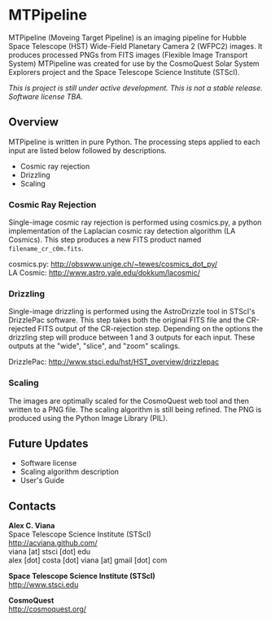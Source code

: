MTPipeline
==========

MTPipeline (Moveing Target Pipeline) is an imaging pipeline for Hubble Space Telescope (HST) Wide-Field Planetary Camera 2 (WFPC2) images. It produces processed PNGs from FITS images (Flexible Image Transport System) MTPipeline  was created for use by the CosmoQuest Solar System Explorers project and the Space Telescope Science Institute (STScI).

_This is project is still under active development. This is not a stable release. Software license TBA._

Overview
--------

MTPipeline is written in pure Python. The processing steps applied to each input are listed below followed by descriptions.

- Cosmic ray rejection
- Drizzling
- Scaling

### Cosmic Ray Rejection

Single-image cosmic ray rejection is performed using cosmics.py, a python implementation of the Laplacian cosmic ray detection algorithm (LA Cosmics). This step produces a new FITS product named `filename_cr_c0m.fits`.  

cosmics.py: http://obswww.unige.ch/~tewes/cosmics_dot_py/  
LA Cosmic: http://www.astro.yale.edu/dokkum/lacosmic/

### Drizzling

Single-image drizzling is performed using the AstroDrizzle tool in STScI's DrizzlePac software. This step takes both the original FITS file and the CR-rejected FITS output of the CR-rejection step. Depending on the options the drizzling step will produce between 1 and 3 outputs for each input. These outputs at the "wide", "slice", and "zoom" scalings.

DrizzlePac: http://www.stsci.edu/hst/HST_overview/drizzlepac

### Scaling

The images are optimally scaled for the CosmoQuest web tool and then written to a PNG file. The scaling algorithm is still being refined. The PNG is produced using the Python Image Library (PIL).

Future Updates
--------------

* Software license
* Scaling algorithm description
* User's Guide

Contacts
--------

**Alex C. Viana**  
Space Telescope Science Institute (STScI)  
http://acviana.github.com/  
viana [at] stsci [dot] edu  
alex [dot] costa [dot] viana [at] gmail [dot] com  
  
**Space Telescope Science Institute (STScI)**  
http://www.stsci.edu  
  
**CosmoQuest**  
http://cosmoquest.org/  

